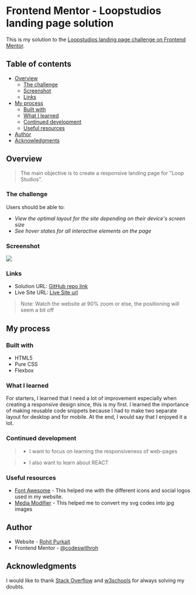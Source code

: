 # Frontend Mentor - Loopstudios landing page solution

This is my solution to the [Loopstudios landing page challenge on Frontend Mentor](https://www.frontendmentor.io/challenges/loopstudios-landing-page-N88J5Onjw).

## Table of contents

- [Overview](#overview)
  - [The challenge](#the-challenge)
  - [Screenshot](#screenshot)
  - [Links](#links)
- [My process](#my-process)
  - [Built with](#built-with)
  - [What I learned](#what-i-learned)
  - [Continued development](#continued-development)
  - [Useful resources](#useful-resources)
- [Author](#author)
- [Acknowledgments](#acknowledgments)


## Overview

> The main objective is to create a responsive landing page for "Loop Studios".

### The challenge

Users should be able to:

- *View the optimal layout for the site depending on their device's screen size*
- *See hover states for all interactive elements on the page*

### Screenshot

<img src="images/screenshot_loop.png">

### Links

- Solution URL: [GitHub repo link](https://github.com/codeswithroh/loop-studios)
- Live Site URL: [Live Site url](https://loop-studios-chi.vercel.app/)

> Note: Watch the website at 90% zoom or else, the positioning will seem a bit off

## My process

### Built with

- HTML5
- Pure CSS
- Flexbox

### What I learned

For starters, I learned that I need a lot of improvement especially when creating a responsive design since, this is my first. I learned the importance of making reusable code snippets because I had to make two separate layout for desktop and for mobile. At the end, I would say that I enjoyed it a lot. 


### Continued development

>- I want to focus on learning the responsiveness of web-pages

> - I also want to learn about REACT

### Useful resources

- [Font Awesome](https://fontawesome.com/) - This helped me with the different icons and social logos used in my website.
- [Media Modifier](https://mediamodifier.com/blog/svg-code-to-image) - This helped me to convert my svg codes into jpg images


## Author

- Website - [Rohit Purkait](https://codeswithroh.github.io/)
- Frontend Mentor - [@codeswithroh](https://www.frontendmentor.io/profile/codeswithroh)


## Acknowledgments

I would like to thank [Stack Overflow](https://stackoverflow.com/) and [w3schools](https://www.w3schools.com/) for always solving my doubts. 

